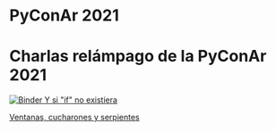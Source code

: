 # PyConAr 2021

# Charlas relámpago de la PyConAr 2021

[![Binder](https://mybinder.org/badge_logo.svg) Y si "if" no existiera](https://mybinder.org/v2/gh/akielbowicz/presentations/pyconar_2021?urlpath=pluto%2Fopen%3Fpath%3D%2Fhome%2Fjovyan%2Fy_si_if_no_existiera.jl)

[Ventanas, cucharones y serpientes](ventanas_cucharones_y_serpientes.md)
